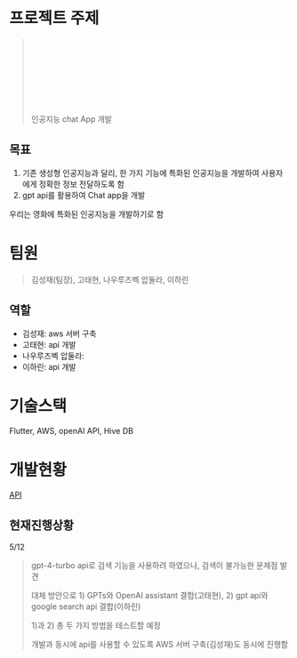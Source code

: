 # 프로젝트 주제
> 인공지능 chat App 개발
![문제정의서](./문제정의서.pdf)

## 목표
1. 기존 생성형 인공지능과 달리, 한 가지 기능에 특화된 인공지능을 개발하여 사용자에게 정확한 정보 전달하도록 함
2. gpt api를 활용하여 Chat app을 개발

우리는 영화에 특화된 인공지능을 개발하기로 함

# 팀원
> 김성재(팀장), 고태현, 나우루즈벡 압둘라, 이하린

## 역할
+ 김성재: aws 서버 구축
+ 고태현: api 개발
+ 나우루즈벡 압둘라:
+ 이하린: api 개발

# 기술스택
Flutter, AWS, openAI API, Hive DB

# 개발현황
[API](./api)

## 현재진행상황
5/12
> gpt-4-turbo api로 검색 기능을 사용하려 하였으나, 검색이 불가능한 문제점 발견
> 
> 대체 방안으로 1) GPTs와 OpenAI assistant 결합(고태현), 2) gpt api와 google search api 결합(이하린)
> 
> 1)과 2) 총 두 가지 방법을 테스트할 예정
> 
> 개발과 동시에 api를 사용할 수 있도록 AWS 서버 구축(김성재)도 동시에 진행함
